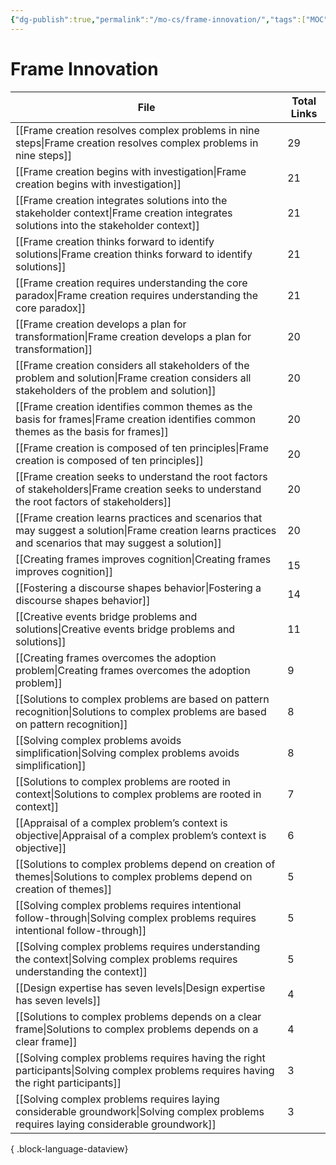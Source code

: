```yaml
---
{"dg-publish":true,"permalink":"/mo-cs/frame-innovation/","tags":["MOC"]}
---
```


# Frame Innovation

| File                                                                                                                                                        | Total Links |
| ----------------------------------------------------------------------------------------------------------------------------------------------------------- | ----------- |
| [[Frame creation resolves complex problems in nine steps\|Frame creation resolves complex problems in nine steps]]                                       | 29          |
| [[Frame creation begins with investigation\|Frame creation begins with investigation]]                                                                   | 21          |
| [[Frame creation integrates solutions into the stakeholder context\|Frame creation integrates solutions into the stakeholder context]]                   | 21          |
| [[Frame creation thinks forward to identify solutions\|Frame creation thinks forward to identify solutions]]                                             | 21          |
| [[Frame creation requires understanding the core paradox\|Frame creation requires understanding the core paradox]]                                       | 21          |
| [[Frame creation develops a plan for transformation\|Frame creation develops a plan for transformation]]                                                 | 20          |
| [[Frame creation considers all stakeholders of the problem and solution\|Frame creation considers all stakeholders of the problem and solution]]         | 20          |
| [[Frame creation identifies common themes as the basis for frames\|Frame creation identifies common themes as the basis for frames]]                     | 20          |
| [[Frame creation is composed of ten principles\|Frame creation is composed of ten principles]]                                                           | 20          |
| [[Frame creation seeks to understand the root factors of stakeholders\|Frame creation seeks to understand the root factors of stakeholders]]             | 20          |
| [[Frame creation learns practices and scenarios that may suggest a solution\|Frame creation learns practices and scenarios that may suggest a solution]] | 20          |
| [[Creating frames improves cognition\|Creating frames improves cognition]]                                                                               | 15          |
| [[Fostering a discourse shapes behavior\|Fostering a discourse shapes behavior]]                                                                         | 14          |
| [[Creative events bridge problems and solutions\|Creative events bridge problems and solutions]]                                                         | 11          |
| [[Creating frames overcomes the adoption problem\|Creating frames overcomes the adoption problem]]                                                       | 9           |
| [[Solutions to complex problems are based on pattern recognition\|Solutions to complex problems are based on pattern recognition]]                       | 8           |
| [[Solving complex problems avoids simplification\|Solving complex problems avoids simplification]]                                                       | 8           |
| [[Solutions to complex problems are rooted in context\|Solutions to complex problems are rooted in context]]                                             | 7           |
| [[Appraisal of a complex problem’s context is objective\|Appraisal of a complex problem’s context is objective]]                                         | 6           |
| [[Solutions to complex problems depend on creation of themes\|Solutions to complex problems depend on creation of themes]]                               | 5           |
| [[Solving complex problems requires intentional follow-through\|Solving complex problems requires intentional follow-through]]                           | 5           |
| [[Solving complex problems requires understanding the context\|Solving complex problems requires understanding the context]]                             | 5           |
| [[Design expertise has seven levels\|Design expertise has seven levels]]                                                                                 | 4           |
| [[Solutions to complex problems depends on a clear frame\|Solutions to complex problems depends on a clear frame]]                                       | 4           |
| [[Solving complex problems requires having the right participants\|Solving complex problems requires having the right participants]]                     | 3           |
| [[Solving complex problems requires laying considerable groundwork\|Solving complex problems requires laying considerable groundwork]]                   | 3           |

{ .block-language-dataview}
